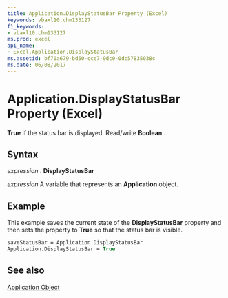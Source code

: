 ```yaml
---
title: Application.DisplayStatusBar Property (Excel)
keywords: vbaxl10.chm133127
f1_keywords:
- vbaxl10.chm133127
ms.prod: excel
api_name:
- Excel.Application.DisplayStatusBar
ms.assetid: bf70a679-bd50-cce7-0dc0-0dc57835038c
ms.date: 06/08/2017
---
```



# Application.DisplayStatusBar Property (Excel)

 **True** if the status bar is displayed. Read/write **Boolean** .


## Syntax

 _expression_ . **DisplayStatusBar**

 _expression_ A variable that represents an **Application** object.


## Example

This example saves the current state of the  **DisplayStatusBar** property and then sets the property to **True** so that the status bar is visible.


```vb
saveStatusBar = Application.DisplayStatusBar 
Application.DisplayStatusBar = True
```


## See also


[Application Object](Excel.Application(objec).md)


